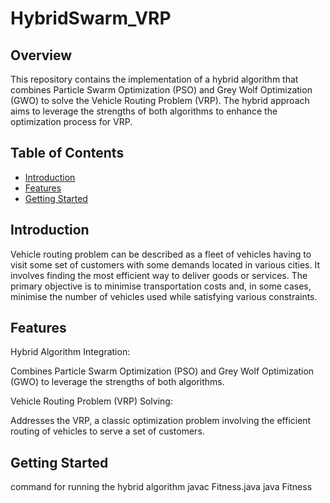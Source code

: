 # HybridSwarm_VRP


## Overview

This repository contains the implementation of a hybrid algorithm that combines Particle Swarm Optimization (PSO) and Grey Wolf Optimization (GWO) to solve the Vehicle Routing Problem (VRP). The hybrid approach aims to leverage the strengths of both algorithms to enhance the optimization process for VRP.

## Table of Contents

- [Introduction](#introduction)
- [Features](#features)
- [Getting Started](#getting-started)


## Introduction

Vehicle routing problem can be described as  a fleet of vehicles having to visit some set of customers with some demands located in various cities. It involves finding the most efficient way to deliver goods or services. The primary objective is to minimise transportation costs and, in some cases, minimise the number of vehicles used while satisfying various constraints. 

## Features

Hybrid Algorithm Integration:

Combines Particle Swarm Optimization (PSO) and Grey Wolf Optimization (GWO) to leverage the strengths of both algorithms.

Vehicle Routing Problem (VRP) Solving:

Addresses the VRP, a classic optimization problem involving the efficient routing of vehicles to serve a set of customers.

## Getting Started

command for running the hybrid algorithm
javac Fitness.java
java Fitness
